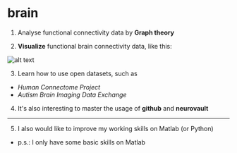 # brain
1. Analyse functional connectivity data by __Graph theory__

2. __Visualize__ functional brain connectivity data, like this:

![alt text](http://c431376.r76.cf2.rackcdn.com/28382/fnsys-06-00059-HTML/image_m/fnsys-06-00059-g008.jpg)

3. Learn how to use open datasets, such as
- _Human Connectome Project_
- _Autism Brain Imaging Data Exchange_

4. It's also interesting to master the usage of **github** and **neurovault**
 ---
5. I also would like to improve my working skills on Matlab (or Python) 
- p.s.: I only have some basic skills on Matlab
